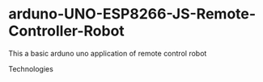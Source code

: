 # arduno-UNO-ESP8266-JS-Remote-Controller-Robot

This a basic arduno uno application of remote control robot

Technologies
